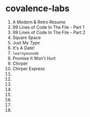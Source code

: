 # covalence-labs

1. A Modern & Retro Resume
2. 99 Lines of Code In The File - Part 1
3. 99 Lines of Code In The File - Part 2
4. Square Space
5. Just My *Type*
6. It's A Date! 
7. `learnyounode`
8. Promise It Won't Hurt
9. Chirper
10. Chirper Express 
11. 
12. 
13. 
14. 
15. 
16. 
17. 
18. 
